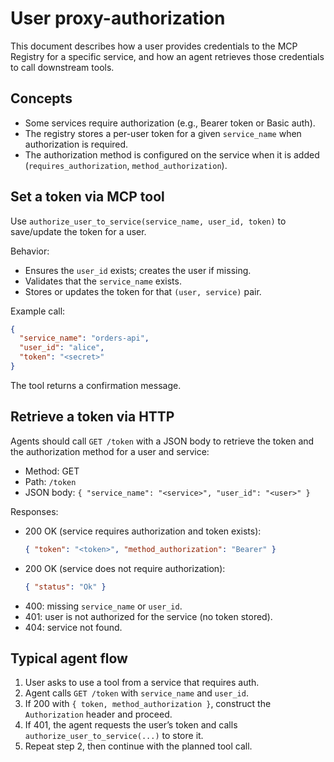 # User proxy-authorization

This document describes how a user provides credentials to the MCP Registry for a specific service, and how an agent retrieves those credentials to call downstream tools.

## Concepts

- Some services require authorization (e.g., Bearer token or Basic auth).
- The registry stores a per-user token for a given `service_name` when authorization is required.
- The authorization method is configured on the service when it is added (`requires_authorization`, `method_authorization`).

## Set a token via MCP tool

Use `authorize_user_to_service(service_name, user_id, token)` to save/update the token for a user.

Behavior:

- Ensures the `user_id` exists; creates the user if missing.
- Validates that the `service_name` exists.
- Stores or updates the token for that `(user, service)` pair.

Example call:

```json
{
  "service_name": "orders-api",
  "user_id": "alice",
  "token": "<secret>"
}
```

The tool returns a confirmation message.

## Retrieve a token via HTTP

Agents should call `GET /token` with a JSON body to retrieve the token and the authorization method for a user and service:

- Method: GET
- Path: `/token`
- JSON body: `{ "service_name": "<service>", "user_id": "<user>" }`

Responses:

- 200 OK (service requires authorization and token exists):
  ```json
  { "token": "<token>", "method_authorization": "Bearer" }
  ```
- 200 OK (service does not require authorization):
  ```json
  { "status": "Ok" }
  ```
- 400: missing `service_name` or `user_id`.
- 401: user is not authorized for the service (no token stored).
- 404: service not found.

## Typical agent flow

1. User asks to use a tool from a service that requires auth.
2. Agent calls `GET /token` with `service_name` and `user_id`.
3. If 200 with `{ token, method_authorization }`, construct the `Authorization` header and proceed.
4. If 401, the agent requests the user’s token and calls `authorize_user_to_service(...)` to store it.
5. Repeat step 2, then continue with the planned tool call.
